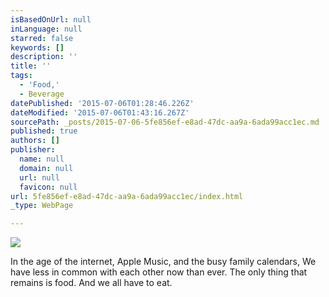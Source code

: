 ```yaml
---
isBasedOnUrl: null
inLanguage: null
starred: false
keywords: []
description: ''
title: ''
tags:
  - 'Food,'
  - Beverage
datePublished: '2015-07-06T01:28:46.226Z'
dateModified: '2015-07-06T01:43:16.267Z'
sourcePath: _posts/2015-07-06-5fe856ef-e8ad-47dc-aa9a-6ada99acc1ec.md
published: true
authors: []
publisher:
  name: null
  domain: null
  url: null
  favicon: null
url: 5fe856ef-e8ad-47dc-aa9a-6ada99acc1ec/index.html
_type: WebPage

---
```

![](https://the-grid-user-content.s3-us-west-2.amazonaws.com/e1e9b2f3-024e-48c4-9ada-5ef48285eaad.jpg)

In the age of the internet, Apple Music, and the busy family calendars, We have less in common with each other now than ever. The only thing that remains is food. And we all have to eat.